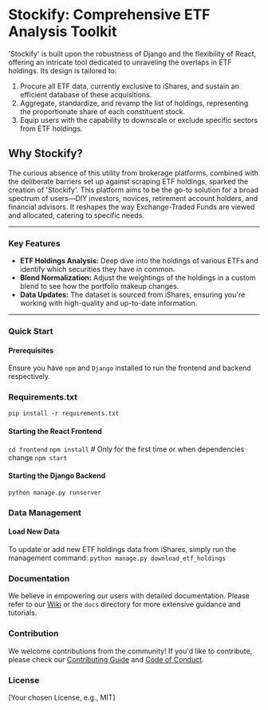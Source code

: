 # Stockify: Comprehensive ETF Analysis Toolkit

'Stockify' is built upon the robustness of Django and the flexibility of React, offering an intricate tool dedicated to unraveling the overlaps in ETF holdings. Its design is tailored to:

1. Procure all ETF data, currently exclusive to iShares, and sustain an efficient database of these acquisitions.
2. Aggregate, standardize, and revamp the list of holdings, representing the proportionate share of each constituent stock.
3. Equip users with the capability to downscale or exclude specific sectors from ETF holdings.

## Why Stockify?
The curious absence of this utility from brokerage platforms, combined with the deliberate barriers set up against scraping ETF holdings, sparked the creation of 'Stockify'. This platform aims to be the go-to solution for a broad spectrum of users—DIY investors, novices, retirement account holders, and financial advisors. It reshapes the way Exchange-Traded Funds are viewed and allocated, catering to specific needs.

--- 
### Key Features
- **ETF Holdings Analysis:** Deep dive into the holdings of various ETFs and identify which securities they have in common.
- **Blend Normalization:** Adjust the weightings of the holdings in a custom blend to see how the portfolio makeup changes.
- **Data Updates:** The dataset is sourced from iShares, ensuring you're working with high-quality and up-to-date information.
---
### Quick Start

#### Prerequisites
Ensure you have `npm` and `Django` installed to run the frontend and backend respectively.

### Requirements.txt
``` pip install -r requirements.txt ```


#### Starting the React Frontend
``` cd frontend ```
``` npm install ``` # Only for the first time or when dependencies change
``` npm start ```


#### Starting the Django Backend
``` python manage.py runserver ```

### Data Management
#### Load New Data
To update or add new ETF holdings data from iShares, simply run the management command:
``` python manage.py download_etf_holdings ```


### Documentation

We believe in empowering our users with detailed documentation. Please refer to our [Wiki](LINK-TO-YOUR-WIKI-IF-YOU-HAVE-ONE) or the `docs` directory for more extensive guidance and tutorials.

### Contribution

We welcome contributions from the community! If you'd like to contribute, please check our [Contributing Guide](LINK-TO-YOUR-CONTRIBUTING-GUIDE-IF-YOU-HAVE-ONE) and [Code of Conduct](LINK-TO-YOUR-CODE-OF-CONDUCT-IF-YOU-HAVE-ONE).

### License
[Your chosen License, e.g., MIT]
